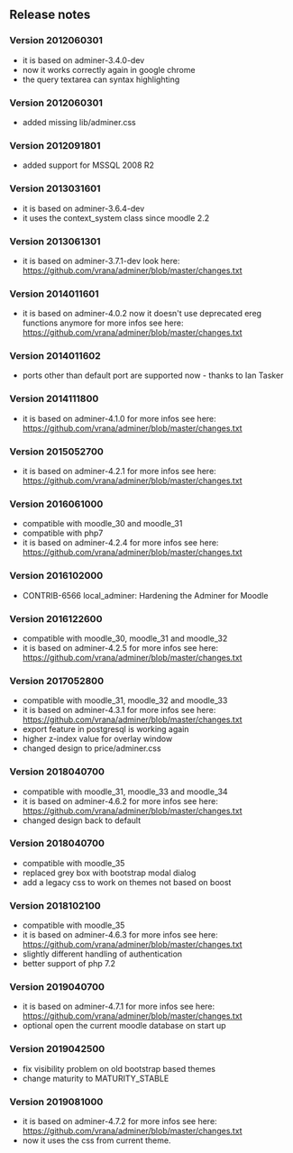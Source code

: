 ## Release notes

### Version 2012060301
* it is based on adminer-3.4.0-dev
* now it works correctly again in google chrome
* the query textarea can syntax highlighting

### Version 2012060301
* added missing lib/adminer.css

### Version 2012091801
* added support for MSSQL 2008 R2

### Version 2013031601
* it is based on adminer-3.6.4-dev
* it uses the context_system class since moodle 2.2

### Version 2013061301
* it is based on adminer-3.7.1-dev
    look here: https://github.com/vrana/adminer/blob/master/changes.txt

### Version 2014011601
* it is based on adminer-4.0.2
    now it doesn't use deprecated ereg functions anymore
    for more infos see here: https://github.com/vrana/adminer/blob/master/changes.txt

### Version 2014011602
* ports other than default port are supported now - thanks to Ian Tasker

### Version 2014111800
* it is based on adminer-4.1.0
    for more infos see here: https://github.com/vrana/adminer/blob/master/changes.txt

### Version 2015052700
* it is based on adminer-4.2.1
    for more infos see here: https://github.com/vrana/adminer/blob/master/changes.txt

### Version 2016061000
* compatible with moodle_30 and moodle_31
* compatible with php7
* it is based on adminer-4.2.4
    for more infos see here: https://github.com/vrana/adminer/blob/master/changes.txt

### Version 2016102000
* CONTRIB-6566 local_adminer: Hardening the Adminer for Moodle

### Version 2016122600
* compatible with moodle_30, moodle_31 and moodle_32
* it is based on adminer-4.2.5
    for more infos see here: https://github.com/vrana/adminer/blob/master/changes.txt

### Version 2017052800
* compatible with moodle_31, moodle_32 and moodle_33
* it is based on adminer-4.3.1
    for more infos see here: https://github.com/vrana/adminer/blob/master/changes.txt
* export feature in postgresql is working again
* higher z-index value for overlay window
* changed design to price/adminer.css

### Version 2018040700
* compatible with moodle_31, moodle_33 and moodle_34
* it is based on adminer-4.6.2
    for more infos see here: https://github.com/vrana/adminer/blob/master/changes.txt
* changed design back to default

### Version 2018040700
* compatible with moodle_35
* replaced grey box with bootstrap modal dialog
* add a legacy css to work on themes not based on boost

### Version 2018102100
* compatible with moodle_35
* it is based on adminer-4.6.3
    for more infos see here: https://github.com/vrana/adminer/blob/master/changes.txt
* slightly different handling of authentication
* better support of php 7.2

### Version 2019040700
* it is based on adminer-4.7.1
    for more infos see here: https://github.com/vrana/adminer/blob/master/changes.txt
* optional open the current moodle database on start up

### Version 2019042500
* fix visibility problem on old bootstrap based themes
* change maturity to MATURITY_STABLE

### Version 2019081000
* it is based on adminer-4.7.2
    for more infos see here: https://github.com/vrana/adminer/blob/master/changes.txt
* now it uses the css from current theme.
